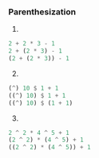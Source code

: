 ### Parenthesization
1. 
```haskell
2 + 2 * 3 - 1
2 + (2 * 3) - 1
(2 + (2 * 3)) - 1
```
2. 
```haskell
(^) 10 $ 1 + 1
((^) 10) $ 1 + 1
((^) 10) $ (1 + 1)
```
3. 
```haskell
2 ^ 2 * 4 ^ 5 + 1
(2 ^ 2) * (4 ^ 5) + 1
((2 ^ 2) * (4 ^ 5)) + 1
```